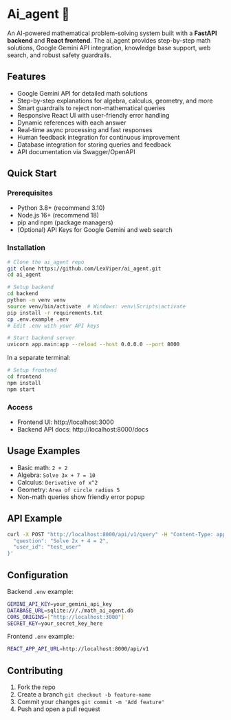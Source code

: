 

# Ai_agent 🧮

An AI-powered mathematical problem-solving system built with a **FastAPI backend** and **React frontend**. The ai_agent provides step-by-step math solutions, Google Gemini API integration, knowledge base support, web search, and robust safety guardrails.

## Features

- Google Gemini API for detailed math solutions  
- Step-by-step explanations for algebra, calculus, geometry, and more  
- Smart guardrails to reject non-mathematical queries  
- Responsive React UI with user-friendly error handling  
- Dynamic references with each answer  
- Real-time async processing and fast responses  
- Human feedback integration for continuous improvement  
- Database integration for storing queries and feedback  
- API documentation via Swagger/OpenAPI  

## Quick Start

### Prerequisites

- Python 3.8+ (recommend 3.10)  
- Node.js 16+ (recommend 18)  
- pip and npm (package managers)  
- (Optional) API Keys for Google Gemini and web search  

### Installation

```bash
# Clone the ai_agent repo
git clone https://github.com/LexViper/ai_agent.git
cd ai_agent

# Setup backend
cd backend
python -m venv venv
source venv/bin/activate  # Windows: venv\Scripts\activate
pip install -r requirements.txt
cp .env.example .env
# Edit .env with your API keys

# Start backend server
uvicorn app.main:app --reload --host 0.0.0.0 --port 8000
```

In a separate terminal:

```bash
# Setup frontend
cd frontend
npm install
npm start
```

### Access

- Frontend UI: http://localhost:3000  
- Backend API docs: http://localhost:8000/docs  

## Usage Examples

- Basic math: `2 + 2`  
- Algebra: `Solve 3x + 7 = 10`  
- Calculus: `Derivative of x^2`  
- Geometry: `Area of circle radius 5`  
- Non-math queries show friendly error popup  

## API Example

```bash
curl -X POST "http://localhost:8000/api/v1/query" -H "Content-Type: application/json" -d '{
  "question": "Solve 2x + 4 = 2",
  "user_id": "test_user"
}'
```

## Configuration

Backend `.env` example:

```bash
GEMINI_API_KEY=your_gemini_api_key
DATABASE_URL=sqlite:///./math_ai_agent.db
CORS_ORIGINS=["http://localhost:3000"]
SECRET_KEY=your_secret_key_here
```

Frontend `.env` example:

```bash
REACT_APP_API_URL=http://localhost:8000/api/v1
```

## Contributing

1. Fork the repo  
2. Create a branch `git checkout -b feature-name`  
3. Commit your changes `git commit -m 'Add feature'`  
4. Push and open a pull request  


